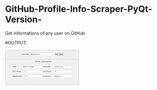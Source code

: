 # GitHub-Profile-Info-Scraper-PyQt-Version-
Get informations of any user on GitHub

#OUTPUT:

![alt text](https://github.com/faycal-gh/GitHub-Profile-Info-Scraper-PyQt-Version-/blob/master/OUTPUT.jpg)
